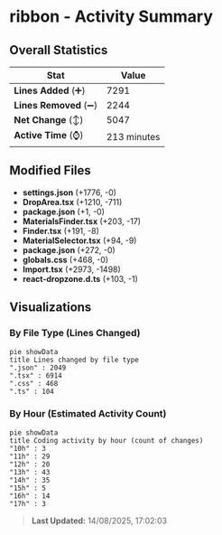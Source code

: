 # ribbon - Activity Summary 

## Overall Statistics

| Stat                   | Value                                                             |
| ---------------------- | ----------------------------------------------------------------- |
| **Lines Added** (➕)   | 7291                                          |
| **Lines Removed** (➖) | 2244                                        |
| **Net Change** (↕)    | 5047                |
| **Active Time** (⌚)   | 213 minutes |


## Modified Files
- **settings.json** (+1776, -0)
- **DropArea.tsx** (+1210, -711)
- **package.json** (+1, -0)
- **MaterialsFinder.tsx** (+203, -17)
- **Finder.tsx** (+191, -8)
- **MaterialSelector.tsx** (+94, -9)
- **package.json** (+272, -0)
- **globals.css** (+468, -0)
- **Import.tsx** (+2973, -1498)
- **react-dropzone.d.ts** (+103, -1)

## Visualizations

### By File Type (Lines Changed)

```mermaid
pie showData
title Lines changed by file type
".json" : 2049
".tsx" : 6914
".css" : 468
".ts" : 104
```

### By Hour (Estimated Activity Count)

```mermaid
pie showData
title Coding activity by hour (count of changes)
"10h" : 3
"11h" : 29
"12h" : 20
"13h" : 43
"14h" : 35
"15h" : 5
"16h" : 14
"17h" : 3
```


> **Last Updated:** 14/08/2025, 17:02:03